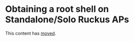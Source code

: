 # Obtaining a root shell on Standalone/Solo Ruckus APs

This content has [moved](https://ms264556.net/pages/StandaloneApRootShell).